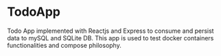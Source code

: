 # TodoApp
Todo App implemented with Reactjs and Express to consume and persist data to mySQL and SQLite DB. This app is used to test docker containers functionalities and compose philosophy.

